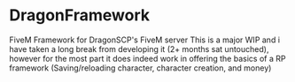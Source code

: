 # DragonFramework
 FiveM Framework for DragonSCP's FiveM server
This is a major WIP and i have taken a long break from developing it (2+ months sat untouched), however for the most part it does indeed work in offering the basics of a RP framework (Saving/reloading character, character creation, and money)